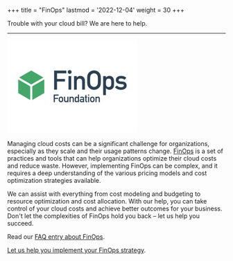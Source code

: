 +++
title = "FinOps"
lastmod = '2022-12-04'
weight = 30
+++

Trouble with your cloud bill?
We are here to help.

---

![FinOps](../../../images/finops.png)

<!--more-->

Managing cloud costs can be a significant challenge for organizations,
especially as they scale and their usage patterns change.
[FinOps](https://www.finops.org) is a set of practices and tools that can help
organizations optimize their cloud costs and reduce waste. However,
implementing FinOps can be complex, and it requires a deep understanding of the
various pricing models and cost optimization strategies available.

We can assist with everything from cost modeling and budgeting to resource
optimization and cost allocation. With our help, you can take control of your
cloud costs and achieve better outcomes for your business. Don't let the
complexities of FinOps hold you back – let us help you succeed.

Read our [FAQ entry about FinOps](/home/services/faq/#finops).

[Let us help you implement your FinOps strategy](/contact).
